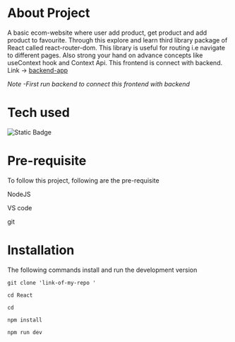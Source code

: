 # About Project

A basic ecom-website where user add product, get product and add product to favourite. Through this 
explore and learn third library package of React called react-router-dom. This library is useful for routing i.e navigate to different pages. Also strong your hand on advance concepts like useContext hook and Context Api. This frontend is connect with backend. Link -> [backend-app](../backend-app/README.md)

*Note -First run backend to connect this frontend with backend*

# Tech used
![Static Badge](https://img.shields.io/badge/react-%230C4A6E?logo=react)



# Pre-requisite

To follow this project, following are the pre-requisite

NodeJS

VS code

git

# Installation
The following commands install and run the development version

``` 
git clone 'link-of-my-repo '

cd React

cd 

npm install

npm run dev
```